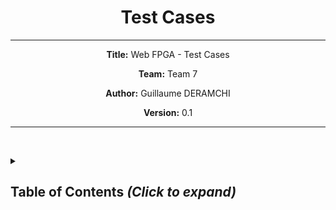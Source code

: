 <div align="center">

# Test Cases 

---
**Title:** Web FPGA - Test Cases

**Team:** Team 7

**Author:** Guillaume DERAMCHI

**Version:** 0.1

---

</div>

<br><details>
<summary><h2 id="toc"> Table of Contents <i>(Click to expand)</i></h2></summary>
<!-- Write the Table of Contents here -->
</details>